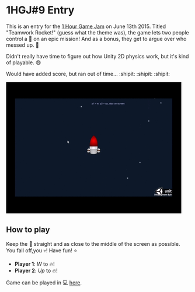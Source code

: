 # 1HGJ#9 Entry

This is an entry for the [1 Hour Game Jam](http://weekjam.com/)  on June 13th 2015. Titled "Teamwork Rocket!"
(guess what the theme was), the game lets two people control a :rocket: on an epic mission! And as a bonus,
they get to argue over who messed up. :japanese_goblin:

Didn't really have time to figure out how Unity 2D physics work, but it's kind of playable. :smile:

Would have added score, but ran out of time... :shipit: :shipit: :shipit:

![screenshot](https://raw.githubusercontent.com/cryovat/1hgj-june13-2015/master/screenshot.gif)

## How to play

Keep the :rocket: straight and as close to the middle of the screen as possible. You fall off,you :skull:! Have fun! :star:

  * **Player 1**: _W_ to :fire:!
  * **Player 2**: _Up_ to :fire:!

Game can be played in :computer: [here](http://www.winterday.net/games/1hrgj/2015/june/13/).
